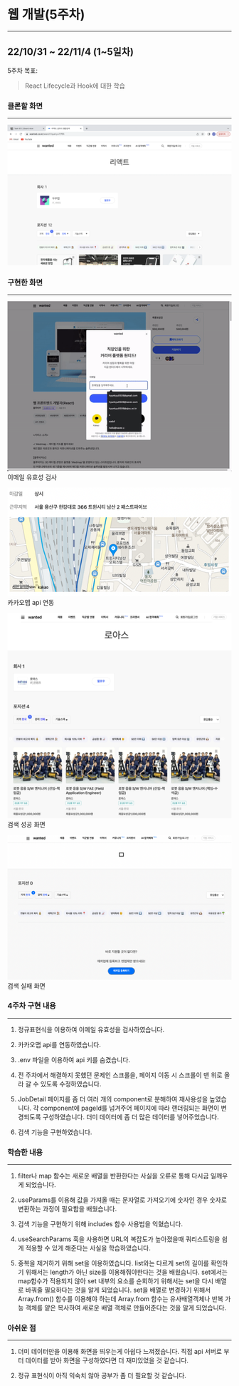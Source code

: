 # 웹 개발(5주차)

---

## 22/10/31 ~ 22/11/4 (1~5일차)

5주차 목표:

> React Lifecycle과 Hook에 대한 학습

### 클론할 화면

---

![검색 후 화면](./img/search_page.png)

### 구현한 화면

---

![로그인 창 유효성 검사](./img/email_validation.gif)
이메일 유효성 검사

![카카오맵 api 적용](./img/kakaomap.png)
카카오맵 api 연동

![검색 화면](./img/searched_page.png)
검색 성공 화면

![검색 실패 화면](./img/search_notFound.png)
검색 실패 화면

### 4주차 구현 내용

---

1. 정규표현식을 이용하여 이메일 유효성을 검사하였습니다.

2. 카카오맵 api를 연동하였습니다.

3. .env 파일을 이용하여 api 키를 숨겼습니다.

4. 전 주차에서 해결하지 못했던 문제인 스크롤을, 페이지 이동 시 스크롤이 맨 위로 올라 갈 수 있도록 수정하였습니다.

5. JobDetail 페이지를 좀 더 여러 개의 component로 분해하여 재사용성을 높였습니다. 각 component에 pageId를 넘겨주어 페이지에 따라 랜더링되는 화면이 변경되도록 구성하였습니다. 더미 데이터에 좀 더 많은 데이터를 넣어주었습니다.

6. 검색 기능을 구현하였습니다.

### 학습한 내용

---

1. filter나 map 함수는 새로운 배열을 반환한다는 사실을 오류로 통해 다시금 일깨우게 되었습니다.

2. useParams를 이용해 값을 가져올 때는 문자열로 가져오기에 숫자인 경우 숫자로 변환하는 과정이 필요함을 배웠습니다.

3. 검색 기능을 구현하기 위해 includes 함수 사용법을 익혔습니다.

4. useSearchParams 훅을 사용하면 URL의 복잡도가 높아졌을때 쿼리스트링을 쉽게 적용할 수 있게 해준다는 사실을 학습하였습니다.

5. 중복을 제거하기 위해 set을 이용하였습니다. list와는 다르게 set의 길이를 확인하기 위해서는 length가 아닌 size를 이용해줘야한다는 것을 배웠습니다. set에서는 map함수가 적용되지 않아 set 내부의 요소를 순회하기 위해서는 set을 다시 배열로 바꿔줄 필요하다는 것을 알게 되었습니다. set을 배열로 변경하기 위해서 Array.from() 함수를 이용해야 하는데 Array.from 함수는 유사배열객체나 반복 가능 객체를 얕은 복사하여 새로운 배열 객체로 만들어준다는 것을 알게 되었습니다.

### 아쉬운 점

---

1. 더미 데이터만을 이용해 화면을 띄우는게 아쉽다 느껴졌습니다. 직접 api 서버로 부터 데이터를 받아 화면을 구성하였다면 더 재미있었을 것 같습니다.

2. 정규 표현식이 아직 익숙치 않아 공부가 좀 더 필요할 것 같습니다.
